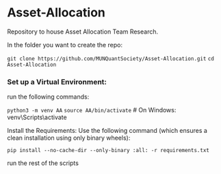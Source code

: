 # Asset-Allocation

Repository to house Asset Allocation Team Research.

In the folder you want to create the repo:

`git clone https://github.com/MUNQuantSociety/Asset-Allocation.git`
`cd Asset-Allocation`

### Set up a Virtual Environment:

run the following commands:

`python3 -m venv AA`
`source AA/bin/activate` # On Windows: venv\Scripts\activate

Install the Requirements:
Use the following command (which ensures a clean installation using only binary wheels):

`pip install --no-cache-dir --only-binary :all: -r requirements.txt`

run the rest of the scripts